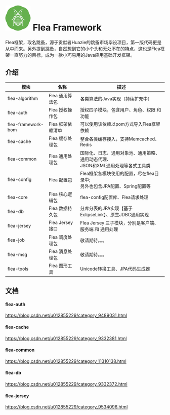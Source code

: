 # <img src="src/docs/flea-framework.png" width="80" height="80"> Flea Framework
Flea框架，取名跳蚤，源于贡献者Huazie的跳蚤市场毕设项目，第一版代码更是从中而来。另外提到跳蚤，自然想到它的小个头和无处不在的特点，这也是Flea框架一直努力的目标，成为一款小巧易用的Java应用基础开发框架。

## 介绍

|  模块                  |  名称              |    描述                                |
|-----------------------|--------------------| --------------------------------------|
|  flea-algorithm       | Flea 通用算法包     | 各类算法的Java实现（持续扩充中）  |
|  flea-auth            | Flea 授权操作包     | 授权四子模块，包含用户、角色、权限 和 功能|
|  flea-framework-bom   | Flea 框架依赖清单   | 可以使用该依赖以pom方式导入Flea框架依赖 |
|  flea-cache           | Flea 缓存处理包     | 整合各类缓存接入，支持Memcached、Redis  |
|  flea-common          | Flea 通用处理包     | 国际化、日志、通用对象池、通用策略、通用动态代理、<br/>JSON和XML通用处理等各式工具类|
|  flea-config          | Flea 配置包         | Flea框架各模块使用的配置，尽在flea目录中;<br/>另外也包含JPA配置、Spring配置等|
|  flea-core            | Flea 核心逻辑包     | flea-config配置库、Flea请求处理|
|  flea-db              | Flea 数据持久包     | 分库分表的JPA实现【基于EclipseLink】、原生JDBC通用实现|
|  flea-jersey          | Flea Jersey 接口    | Flea Jersey 三子模块，分别是客户端、服务端 和 通用处理|
|  flea-job             | Flea 调度处理包     | 敬请期待。。。|
|  flea-msg             | Flea 消息处理包     | 敬请期待。。。|
|  flea-tools           | Flea 图形工具       | Unicode转换工具、JPA代码生成器 |

## 文档

#### flea-auth

https://blog.csdn.net/u012855229/category_9489031.html

#### flea-cache

https://blog.csdn.net/u012855229/category_9332381.html

#### flea-common

https://blog.csdn.net/u012855229/category_11310138.html

#### flea-db

https://blog.csdn.net/u012855229/category_9332372.html

#### flea-jersey

https://blog.csdn.net/u012855229/category_9534096.html
